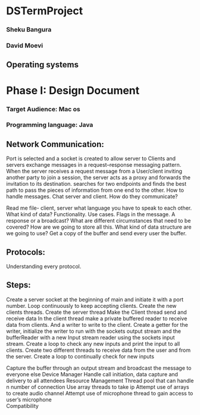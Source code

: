 # DSTermProject

### Sheku Bangura
### David Moevi
## Operating systems
# Phase I: Design Document
### Target Audience: Mac os
### Programming language: Java
 
 
 ## Network Communication:	
Port is selected and a socket is created to allow server to 
Clients and servers exchange messages in a request–response messaging pattern.
When the server receives a request message from a User/client inviting another party to join a session, the server acts as a proxy and forwards the invitation to its destination.
searches for two endpoints and finds the best path to pass the pieces of information from one end to the other.
How to handle messages.
Chat server and client.
How do they  communicate?
 
Read me file- client, server what language you have to speak to each other. What kind of data?
Functionality. 
Use cases. Flags in the message. A response or a broadcast? 
What are different circumstances that need to be covered?
How are we going to store all this.  What kind of data structure are we going to use? Get a copy of the buffer and send every user the buffer. 
 ## Protocols: 
 
 Understanding every protocol.












## Steps:

Create a server socket at the beginning of main and initiate it with a port number.
Loop continuously to keep accepting clients. 
Create the new clients threads.
Create the server thread
Make the Client thread send and receive data
In the client thread make a private buffered reader to receive data from clients. And a writer to write to the client. 
Create a getter for the writer, initialize the writer to run with the sockets output stream and the bufferReader with a new Input stream reader using the sockets input stream.
Create a loop to check any new inputs and print the input to all clients.
Create two different threads to receive data from the user and from the server.
Create a loop to continually check for new inputs

Capture the buffer through an output stream and broadcast the message to everyone else 
Device Manager
Handle call initiation, data capture and delivery to all attendees
Resource Management 
Thread pool that can handle n number of connection
Use array threads to take ip 
Attempt use of arrays to create audio channel
Attempt use of microphone thread to gain access to user’s microphone  
Compatibility 
	
